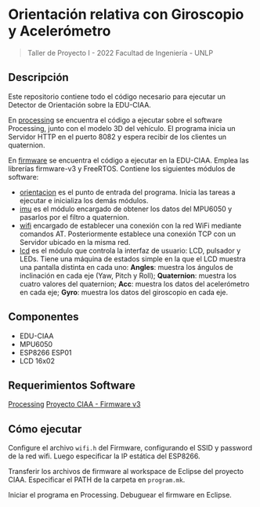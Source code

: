 # Orientación relativa con Giroscopio y Acelerómetro
> Taller de Proyecto I - 2022
> Facultad de Ingeniería - UNLP

## Descripción
Este repositorio contiene todo el código necesario para ejecutar un Detector de Orientación sobre la EDU-CIAA.

En [processing](./processing/) se encuentra el código a ejecutar sobre el software Processing, junto con el modelo 3D del vehículo. El programa inicia un Servidor HTTP en el puerto 8082 y espera recibir de los clientes un quaternion.

En [firmware](./firmware/) se encuentra el código a ejecutar en la EDU-CIAA. Emplea las librerías firmware-v3 y FreeRTOS. Contiene los siguientes módulos de software:
- [orientacion](./firmware/src/orientacion.c) es el punto de entrada del programa. Inicia las tareas a ejecutar e inicializa los demás módulos.
- [imu](./firmware/src/imu.c) es el módulo encargado de obtener los datos del MPU6050 y pasarlos por el filtro a quaternion.
- [wifi](./firmware/src/wifi.c) encargado de establecer una conexión con la red WiFi mediante comandos AT. Posteriormente establece una conexión TCP con un Servidor ubicado en la misma red.
- [lcd](./firmware/src/lcd.c) es el módulo que controla la interfaz de usuario: LCD, pulsador y LEDs. Tiene una máquina de estados simple en la que el LCD muestra una pantalla distinta en cada uno: **Angles**: muestra los ángulos de inclinación en cada eje (Yaw, Pitch y Roll); **Quaternion**: muestra los cuatro valores del quaternion; **Acc**: muestra los datos del acelerómetro en cada eje; **Gyro**: muestra los datos del giroscopio en cada eje.

## Componentes
- EDU-CIAA
- MPU6050
- ESP8266 ESP01
- LCD 16x02

## Requerimientos Software
[Processing](https://processing.org/)
[Proyecto CIAA - Firmware v3](https://github.com/ciaa/firmware_v3)

## Cómo ejecutar
Configure el archivo `wifi.h` del Firmware, configurando el SSID y password de la red wifi. Luego especificar la IP estática del ESP8266.

Transferir los archivos de firmware al workspace de Eclipse del proyecto CIAA. Especificar el PATH de la carpeta en `program.mk`.

Iniciar el programa en Processing. Debuguear el firmware en Eclipse.